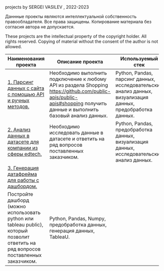 projects by SERGEI VASILEV , 2022-2023

Даннные проекты являются интеллектуальной собственность правообладателя. Все права защищены. Копирование материала без согласия автора не допускается.

These projects are the intellectual property of the copyright holder. All rights reserved. Copying of material without the consent of the author is not allowed.

| **Наименования проекта**   | **Описание проекта** | **Используемый стек** |
| -------------------------- | -------------------- |-----------------------|
| [1. Парсинг данных с сайта с помощью API и ручных методов.](https://github.com/VASILEV-SERGEI/pet_projects/tree/main/test_parsing_best_buy "Нажми для перехода") | Необходимо выполнить подключение к любому API из раздела Shopping https://github.com/public-apis/public-apis#shopping получить данные и выполнить базовый анализ данных. | Python, Pandas, парсинг данных, исследовательский анализ данных, визуализация данных, предобработка данных. |
| [2. Анализ данных в датасете для компании из сферы edtech.](https://github.com/VASILEV-SERGEI/pet_projects/tree/main/test_project_edtech "Нажми для перехода") | Необходимо исследовать данные в датасете и ответить на ряд вопросов поставленных заказчиком. | Python, Pandas, предобработка данных, визуализация данных, исследовательский анализ данных. |
| [3. Генерация датафрейма для работы с дашбордом.](https://github.com/VASILEV-SERGEI/pet_projects/tree/main/test_project_lessons "Нажми для перехода") |
Постройте дашборд (можно использовать python или tableau public), который позволит ответить на ряд вопросов поставленных заказчиком. | Python, Pandas, Numpy, предобработка данных, генерация данных, TableaU. |

